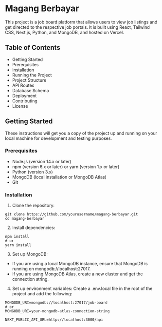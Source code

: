 # Magang Berbayar
This project is a job board platform that allows users to view job listings and get directed to the respective job portals. It is built using React, Tailwind CSS, Next.js, Python, and MongoDB, and hosted on Vercel.

## Table of Contents
- Getting Started
- Prerequisites
- Installation
- Running the Project
- Project Structure
- API Routes
- Database Schema
- Deployment
- Contributing
- License

## Getting Started
These instructions will get you a copy of the project up and running on your local machine for development and testing purposes.

### Prerequisites
- Node.js (version 14.x or later)
- npm (version 6.x or later) or yarn (version 1.x or later)
- Python (version 3.x)
- MongoDB (local installation or MongoDB Atlas)
- Git

### Installation
1. Clone the repository:
```
git clone https://github.com/yourusername/magang-berbayar.git
cd magang-berbayar
```
2. Install dependencies:
```
npm install
# or
yarn install
```
3. Set up MongoDB:
- If you are using a local MongoDB instance, ensure that MongoDB is running on mongodb://localhost:27017.
- If you are using MongoDB Atlas, create a new cluster and get the connection string.
4. Set up environment variables:
Create a .env.local file in the root of the project and add the following:
```
MONGODB_URI=mongodb://localhost:27017/job-board
# or
MONGODB_URI=your-mongodb-atlas-connection-string

NEXT_PUBLIC_API_URL=http://localhost:3000/api
```
